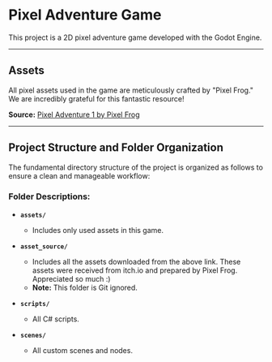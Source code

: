 # Pixel Adventure Game

This project is a 2D pixel adventure game developed with the Godot Engine.

---

## Assets

All pixel assets used in the game are meticulously crafted by "Pixel Frog." We are incredibly grateful for this fantastic resource!

**Source:** [Pixel Adventure 1 by Pixel Frog](https://pixelfrog-assets.itch.io/pixel-adventure-1)

---

## Project Structure and Folder Organization

The fundamental directory structure of the project is organized as follows to ensure a clean and manageable workflow:

### Folder Descriptions:

* **`assets/`**
    * Includes only used assets in this game.

* **`asset_source/`**
    * Includes all the assets downloaded from the above link. These assets were received from itch.io and prepared by Pixel Frog. Appreciated so much :)
    * **Note:** This folder is Git ignored.

* **`scripts/`**
    * All C# scripts.

* **`scenes/`**
    * All custom scenes and nodes.